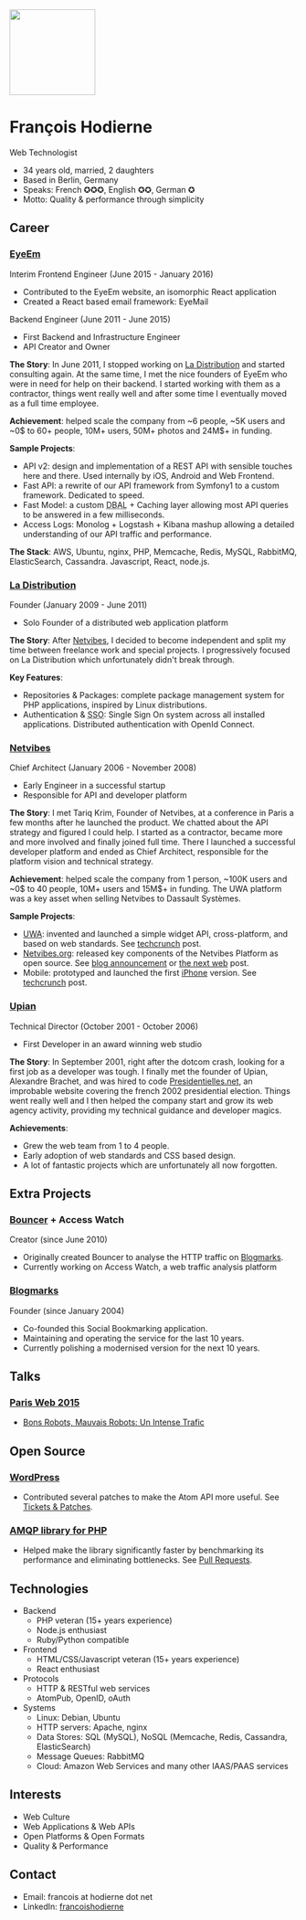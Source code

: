 <img width="150" height="150" src="http://francois.hodierne.net/avatar2014.jpg" class="avatar"/>

François Hodierne
=================

<div class="title">Web Technologist</div>

 * 34 years old, married, 2 daughters
 * Based in Berlin, Germany
 * Speaks: French ✪✪✪, English ✪✪, German ✪
 * Motto: Quality &amp; performance through simplicity

Career
------

### <a name="eyeem"></a> **[EyeEm](http://www.eyeem.com/)**<br />
Interim Frontend Engineer (June 2015 - January 2016)

 * <span class="tldr">Contributed to the EyeEm website, an isomorphic React application</span>
 * <span class="tldr">Created a React based email framework: EyeMail</span>

Backend Engineer (June 2011 - June 2015)

 * <span class="tldr">First Backend and Infrastructure Engineer</span>
 * <span class="tldr">API Creator and Owner</span>

**The Story**:
In June 2011, I stopped working on [La Distribution](#ladistribution) and started consulting again. At the same time, I met the nice founders of EyeEm who were in need for help on their backend. I started working with them as a contractor, things went really well and after some time I eventually moved as a full time employee.

**Achievement**:
helped scale the company from ~6 people, ~5K users and ~0$ to 60+ people, 10M+ users, 50M+ photos and 24M$+ in funding.

**Sample Projects**:

 * API v2: design and implementation of a REST API with sensible touches here and there. Used internally by iOS, Android and Web Frontend.
 * Fast API: a rewrite of our API framework from Symfony1 to a custom framework. Dedicated to speed.
 * Fast Model: a custom <abbr title="Database Access Layer">DBAL</abbr> + Caching layer allowing most API queries to be answered in a few milliseconds.
 * Access Logs: Monolog + Logstash + Kibana mashup allowing a detailed understanding of our API traffic and performance.

**The Stack**:
AWS, Ubuntu, nginx, PHP, Memcache, Redis, MySQL, RabbitMQ, ElasticSearch, Cassandra. Javascript, React, node.js.

### <a name="ladistribution"></a> **[La Distribution](http://ladistribution.net/)**<br />
Founder (January 2009 - June 2011)

 * <span class="tldr">Solo Founder of a distributed web application platform</span>

**The Story**: After [Netvibes](#netvibes), I decided to become independent and split my time between freelance work and special projects. I progressively focused on La Distribution which unfortunately didn't break through.

**Key Features**:

 * Repositories & Packages: complete package management system for PHP applications, inspired by Linux distributions.
 * Authentication & <abbr title="Single Sign On">SSO</abbr>: Single Sign On system across all installed applications. Distributed authentication with OpenId Connect.

### <a name="netvibes"></a> **[Netvibes](http://www.netvibes.com/)**<br />
Chief Architect (January 2006 - November 2008)

 * <span class="tldr">Early Engineer in a successful startup</span>
 * <span class="tldr">Responsible for API and developer platform</span>

**The Story**:
I met Tariq Krim, Founder of Netvibes, at a conference in Paris a few months after he launched the product. We chatted about the API strategy and figured I could help. I started as a contractor, became more and more involved and finally joined full time. There I launched a successful developer platform and ended as Chief Architect, responsible for the platform vision and technical strategy.

**Achievement**:
helped scale the company from 1 person, ~100K users and ~0$ to 40 people, 10M+ users and 15M$+ in funding. The UWA platform was a key asset when selling Netvibes to Dassault Systèmes.

**Sample Projects**:

 * [UWA](https://uwa.netvibes.com/): invented and launched a simple widget API, cross-platform, and based on web standards. See [techcrunch](http://techcrunch.com/2007/02/21/netvibes-promises-cross-platform-widget-compatibility/) post.
 * [Netvibes.org](http://web.archive.org/web/20090416004816/http://netvibes.org/): released key components of the Netvibes Platform as open source. See [blog announcement](http://blog.netvibes.com/netvibesorg-opening/) or [the next web](http://thenextweb.com/2008/06/06/netvibes-starts-website-dedicated-to-open-source-projects/) post.
 * Mobile: prototyped and launched the first [iPhone](http://iphone.netvibes.com/) version. See [techcrunch](http://techcrunch.com/2007/08/14/netvibes-for-iphone-available-now/) post.

### <a name="upian"></a> **[Upian](http://www.upian.com/)**<br />
Technical Director (October 2001 - October 2006)

 * <span class="tldr">First Developer in an award winning web studio</span>

**The Story**:
In September 2001, right after the dotcom crash, looking for a first job as a developer was tough. I finally met the founder of Upian, Alexandre Brachet, and was hired to code [Presidentielles.net](http://2002.presidentielles.net/), an improbable website covering the french 2002 presidential election. Things went really well and I then helped the company start and grow its web agency activity, providing my technical guidance and developer magics.

**Achievements**:

 * Grew the web team from 1 to 4 people.
 * Early adoption of web standards and CSS based design.
 * A lot of fantastic projects which are unfortunately all now forgotten.

Extra Projects
--------------

### <a name="bouncer"></a> [Bouncer](http://h6e.net/bouncer/) + Access Watch<br />
Creator (since June 2010)

 * Originally created Bouncer to analyse the HTTP traffic on [Blogmarks](#blogmarks).
 * Currently working on Access Watch, a web traffic analysis platform

### <a name="blogmarks"></a> [Blogmarks](http://blogmarks.net/)<br />
Founder (since January 2004)

 * Co-founded this Social Bookmarking application.
 * Maintaining and operating the service for the last 10 years.
 * Currently polishing a modernised version for the next 10 years.

Talks
-----

### [Paris Web 2015](http://www.paris-web.fr/2015/)

  * [Bons Robots, Mauvais Robots: Un Intense Trafic](http://francois.hodierne.net/2015/bons-robots-mauvais-robots/)

Open Source
-----------

### [WordPress](https://wordpress.org/)

  * Contributed several patches to make the Atom API more useful.
    See [Tickets & Patches](https://core.trac.wordpress.org/my-comments/all?USER=znarfor).

### [AMQP library for PHP](https://github.com/videlalvaro/php-amqplib)

 * Helped make the library significantly faster by benchmarking its performance and eliminating bottlenecks.
   See [Pull Requests](https://github.com/videlalvaro/php-amqplib/pulls?utf8=%E2%9C%93&q=is%3Apr+author%3Aznarf).

Technologies
------------

 * Backend
     - PHP veteran (15+ years experience)
     - Node.js enthusiast
     - Ruby/Python compatible
 * Frontend
     - HTML/CSS/Javascript veteran (15+ years experience)
     - React enthusiast
 * Protocols
     - HTTP & RESTful web services
     - AtomPub, OpenID, oAuth
 * Systems
     - Linux: Debian, Ubuntu
     - HTTP servers: Apache, nginx
     - Data Stores: SQL (MySQL), NoSQL (Memcache, Redis, Cassandra, ElasticSearch)
     - Message Queues: RabbitMQ
     - Cloud: Amazon Web Services and many other IAAS/PAAS services

Interests
---------

 * Web Culture
 * Web Applications & Web APIs
 * Open Platforms & Open Formats
 * Quality & Performance

Contact
-------

* Email: francois at hodierne dot net
* LinkedIn: [francoishodierne](https://www.linkedin.com/in/francoishodierne)
